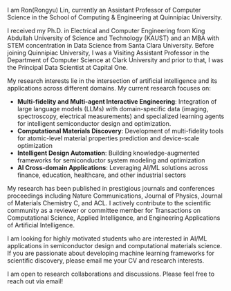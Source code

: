 I am Ron(Rongyu) Lin, currently an Assistant Professor of Computer Science in the School of Computing & Engineering at Quinnipiac University.

I received my Ph.D. in Electrical and Computer Engineering from King Abdullah University of Science and Technology (KAUST) and an MBA with STEM concentration in Data Science from Santa Clara University. Before joining Quinnipiac University, I was a Visiting Assistant Professor in the Department of Computer Science at Clark University and prior to that, I was the Principal Data Scientist at Capital One.

My research interests lie in the intersection of artificial intelligence and its applications across different domains. My current research focuses on:

- **Multi-fidelity and Multi-agent Interactive Engineering**: Integration of large language models (LLMs) with domain-specific data (imaging, spectroscopy, electrical measurements) and specialized learning agents for intelligent semiconductor design and optimization.
- **Computational Materials Discovery**: Development of multi-fidelity tools for atomic-level material properties prediction and device-scale optimization
- **Intelligent Design Automation**: Building knowledge-augmented frameworks for semiconductor system modeling and optimization
- **AI Cross-domain Applications**: Leveraging AI/ML solutions across finance, education, healthcare, and other industrial sectors

My research has been published in prestigious journals and conferences proceedings including Nature Communications, Journal of Physics, Journal of Materials Chemistry C, and ACL. I actively contribute to the scientific community as a reviewer or committee member for Transactions on Computational Science, Applied Intelligence, and Engineering Applications of Artificial Intelligence.

I am looking for highly motivated students who are interested in AI/ML applications in semiconductor design and computational materials science. If you are passionate about developing machine learning frameworks for scientific discovery, please email me your CV and research interests.

I am open to research collaborations and discussions. Please feel free to reach out via email!